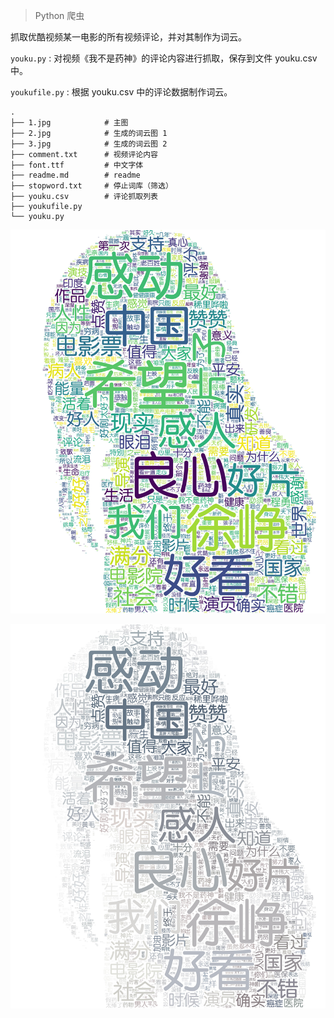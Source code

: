 > Python 爬虫

抓取优酷视频某一电影的所有视频评论，并对其制作为词云。

`youku.py` : 对视频《我不是药神》的评论内容进行抓取，保存到文件 youku.csv 中。

`youkufile.py` : 根据 youku.csv 中的评论数据制作词云。

```tree
.
├── 1.jpg            # 主图
├── 2.jpg            # 生成的词云图 1
├── 3.jpg            # 生成的词云图 2
├── comment.txt      # 视频评论内容
├── font.ttf         # 中文字体
├── readme.md        # readme
├── stopword.txt     # 停止词库（筛选）
├── youku.csv        # 评论抓取列表
├── youkufile.py
└── youku.py
```

![2.jpg](2.jpg)

![3.jpg](3.jpg)

